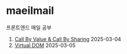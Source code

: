 # maeilmail

프론트엔드 매일 공부

1. [Call By Value & Call By Sharing](https://github.com/happy-wook-kim/maeilmail/blob/main/JS/Call%20By%20Value%20&%20Call%20By%20Sharing.md) 2025-03-04
2. [Virtual DOM](https://github.com/happy-wook-kim/maeilmail/blob/main/React/Virtual%20Dom.md) 2025-03-05
